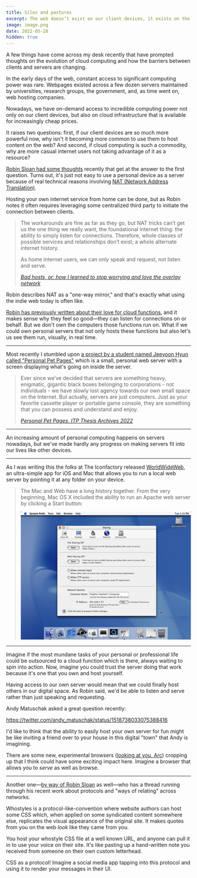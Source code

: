 ```yaml
---
title: Silos and pastures
excerpt: The web doesn’t exist on our client devices, it exists on the servers between us.
image: image.png
date: 2022-05-28
hidden: true
---
```


A few things have come across my desk recently that have prompted thoughts on the evolution of cloud computing and how the barriers between clients and servers are changing.

In the early days of the web, constant access to significant computing power was rare. Webpages existed across a few dozen servers maintained by universities, research groups, the government, and, as time went on, web hosting companies.

Nowadays, we have on-demand access to incredible computing power not only on our client devices, but also on cloud infrastructure that is available for increasingly cheap prices.

It raises two questions: first, if our client devices are so much more powerful now, why isn't it becoming more common to use them to host content on the web? And second, if cloud computing is such a commodity, why are more casual internet users not taking advantage of it as a resource?

[Robin Sloan had some thoughts](https://www.robinsloan.com/lab/bad-hosts/) recently that get at the answer to the first question. Turns out, it's just not easy to use a personal device as a server because of real technical reasons involving [NAT (Network Address Translation)](https://en.wikipedia.org/wiki/Network_address_translation).

Hosting your own internet service from home can be done, but as Robin notes it often requires leveraging some centralized third party to initiate the connection between clients.

> The workarounds are fine as far as they go, but NAT tricks can’t get us the one thing we really want, the foundational internet thing: the ability to simply listen for connections. Therefore, whole classes of possible services and relationships don’t exist; a whole alternate internet history.
>
> As home internet users, we can only speak and request, not listen and serve.
>
> <cite>[Bad hosts, or: how I learned to stop worrying and love the overlay network](https://www.robinsloan.com/lab/bad-hosts/)</cite>

Robin describes NAT as a "one-way mirror," and that's exactly what using the indie web today is often like.

[Robin has previously written about their love for cloud functions](https://www.robinsloan.com/lab/cloud-study/), and it makes sense why they feel so good—they can listen for connections on or behalf. But we don't own the computers those functions run on. What if we could own personal servers that not only hosts these functions but also let's us see them run, visually, in real time.

<hr class='break' />

Most recently I stumbled upon [a project by a student named Jeeyoon Hyun called "Personal Pet Pages"](https://itp.nyu.edu/thesis2022/?jeeyoon-hyun) which is a small, personal web server with a screen displaying what's going on inside the server.

> Ever since we’ve decided that servers are something heavy, enigmatic, gigantic black boxes belonging to corporations - not individuals - we have slowly lost agency towards our own small space on the Internet. But actually, servers are just computers. Just as your favorite cassette player or portable game console, they are something that you can possess and understand and enjoy.
>
> <cite>[Personal Pet Pages, ITP Thesis Archives 2022](https://itp.nyu.edu/thesis2022/?jeeyoon-hyun)</cite>

<hr class='break' />

An increasing amount of personal computing happens on servers nowadays, but we've made hardly any progress on making servers fit into our lives like other devices.

<hr class='break' />

As I was writing this the folks at The Iconfactory released [WorldWideWeb](https://blog.iconfactory.com/2022/06/worldwideweb-part-2/), an ultra-simple app for iOS and Mac that allows you to run a local web server by pointing it at any folder on your device.

> The Mac and Web have a long history together. From the very beginning, Mac OS X included the ability to run an Apache web server by clicking a Start button:
>
> ![Sharing preferences in Mac OS X 10.0](image.png 'Sharing preferences in Mac OS X 10.0. Courtesy 512pixels.net')

<hr class='break' />

Imagine if the most mundane tasks of your personal or professional life could be outsourced to a cloud function which is there, always waiting to spin into action. Now, imagine you could trust the server doing that work because it's one that you own and host yourself.

Having access to our own server would mean that we could finally host others in our digital space. As Robin said, we'd be able to listen and serve rather than just speaking and requesting.

Andy Matuschak asked a great question recently:

https://twitter.com/andy_matuschak/status/1518738033075388416

I'd like to think that the ability to easily host your own server for fun might be like inviting a friend over to your house in this digital "town" that Andy is imagining.

There are some new, experimental browsers ([looking at you, Arc](https://thebrowser.company)) cropping up that I think could have some exciting impact here. Imagine a browser that allows you to _serve_ as well as browse.

<hr class='break' />

Another one—[by way of Robin Sloan](https://www.robinsloan.com/notes/whomst-styles) as well—who has a thread running through his recent work about protocols and "ways of relating" across networks.

Whostyles is a protocol-like-convention where website authors can host some CSS which, when applied on some syndicated content somewhere else, replicates the visual appearance of the original site. It makes quotes from you on the web _look_ like they came from you.

You host your whostyle CSS file at a well known URL, and anyone can pull it in to use your voice on their site. It's like pasting up a hand-written note you received from someone on their own custom letterhead.

CSS as a protocol! Imagine a social media app tapping into this protocol and using it to render your messages in their UI.
